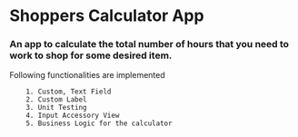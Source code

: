 # Shoppers Calculator App

### An app to calculate the total number of hours that you need to work to shop for some desired item.
Following functionalities are implemented
``` 
    1. Custom, Text Field
    2. Custom Label
    3. Unit Testing
    4. Input Accessory View
    5. Business Logic for the calculator
